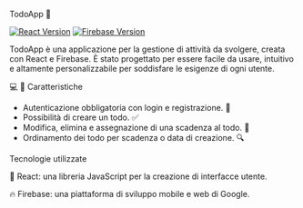 TodoApp 📝

[![React Version](https://img.shields.io/badge/react-v17.0.2-blue.svg?logo=react)](https://github.com/facebook/react/releases/tag/v17.0.2)
[![Firebase Version](https://img.shields.io/badge/firebase-v8.6.1-orange.svg?logo=firebase)](https://firebase.google.com/docs/release-notes)

TodoApp è una applicazione per la gestione di attività da svolgere, creata con React e Firebase. È stato progettato per essere facile da usare, intuitivo e altamente personalizzabile per soddisfare le esigenze di ogni utente. 

💻 📱 Caratteristiche

   - Autenticazione obbligatoria con login e registrazione. 🔑
   - Possibilità di creare un todo. ✅
   - Modifica, elimina e assegnazione di una scadenza al todo. 📅
   - Ordinamento dei todo per scadenza o data di creazione. 🔍

Tecnologie utilizzate

🚀 React: una libreria JavaScript per la creazione di interfacce utente.

🔥 Firebase: una piattaforma di sviluppo mobile e web di Google.
